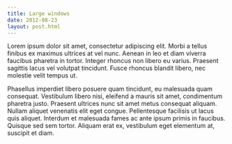 ```yaml
---
title: Large windows
date: 2012-08-23
layout: post.html
---
```


Lorem ipsum dolor sit amet, consectetur adipiscing elit. Morbi a tellus finibus ex maximus ultrices at vel nunc. Aenean in leo et diam viverra faucibus pharetra in tortor. Integer rhoncus non libero eu varius. Praesent sagittis lacus vel volutpat tincidunt. Fusce rhoncus blandit libero, nec molestie velit tempus ut.

Phasellus imperdiet libero posuere quam tincidunt, eu malesuada quam consequat. Vestibulum libero nisi, eleifend a mauris sit amet, condimentum pharetra justo. Praesent ultrices nunc sit amet metus consequat aliquam. Nullam aliquet venenatis elit eget congue. Pellentesque facilisis ut lacus quis aliquet. Interdum et malesuada fames ac ante ipsum primis in faucibus. Quisque sed sem tortor. Aliquam erat ex, vestibulum eget elementum at, suscipit et diam.
